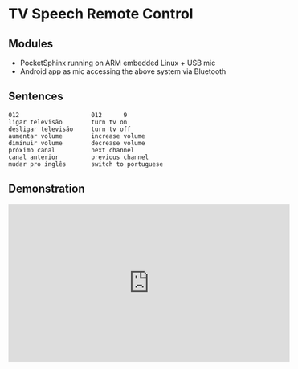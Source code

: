 # TV Speech Remote Control

## Modules

- PocketSphinx running on ARM embedded Linux + USB mic
- Android app as mic accessing the above system via Bluetooth

## Sentences

    012                    012      9 
    ligar televisão        turn tv on
    desligar televisão     turn tv off
    aumentar volume        increase volume
    diminuir volume        decrease volume
    próximo canal          next channel
    canal anterior         previous channel
    mudar pro inglês       switch to portuguese

## Demonstration 

<iframe width="560" height="315" src="https://www.youtube.com/embed/6phJRVuzp0c" frameborder="0" allowfullscreen></iframe>
